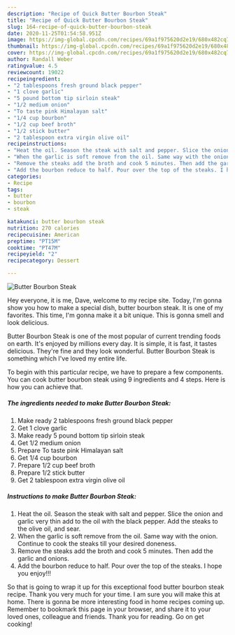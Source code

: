 ```yaml
---
description: "Recipe of Quick Butter Bourbon Steak"
title: "Recipe of Quick Butter Bourbon Steak"
slug: 164-recipe-of-quick-butter-bourbon-steak
date: 2020-11-25T01:54:58.951Z
image: https://img-global.cpcdn.com/recipes/69a1f975620d2e19/680x482cq70/butter-bourbon-steak-recipe-main-photo.jpg
thumbnail: https://img-global.cpcdn.com/recipes/69a1f975620d2e19/680x482cq70/butter-bourbon-steak-recipe-main-photo.jpg
cover: https://img-global.cpcdn.com/recipes/69a1f975620d2e19/680x482cq70/butter-bourbon-steak-recipe-main-photo.jpg
author: Randall Weber
ratingvalue: 4.5
reviewcount: 19022
recipeingredient:
- "2 tablespoons fresh ground black pepper"
- "1 clove garlic"
- "5 pound bottom tip sirloin steak"
- "1/2 medium onion"
- "To taste pink Himalayan salt"
- "1/4 cup bourbon"
- "1/2 cup beef broth"
- "1/2 stick butter"
- "2 tablespoon extra virgin olive oil"
recipeinstructions:
- "Heat the oil. Season the steak with salt and pepper. Slice the onion and garlic very thin add to the oil with the black pepper. Add the steaks to the olive oil, and sear."
- "When the garlic is soft remove from the oil. Same way with the onion. Continue to cook the steaks till your desired doneness."
- "Remove the steaks add the broth and cook 5 minutes. Then add the garlic and onions."
- "Add the bourbon reduce to half. Pour over the top of the steaks. I hope you enjoy!!!"
categories:
- Recipe
tags:
- butter
- bourbon
- steak

katakunci: butter bourbon steak 
nutrition: 270 calories
recipecuisine: American
preptime: "PT15M"
cooktime: "PT47M"
recipeyield: "2"
recipecategory: Dessert

---
```



![Butter Bourbon Steak](https://img-global.cpcdn.com/recipes/69a1f975620d2e19/680x482cq70/butter-bourbon-steak-recipe-main-photo.jpg)

Hey everyone, it is me, Dave, welcome to my recipe site. Today, I'm gonna show you how to make a special dish, butter bourbon steak. It is one of my favorites. This time, I'm gonna make it a bit unique. This is gonna smell and look delicious.

Butter Bourbon Steak is one of the most popular of current trending foods on earth. It's enjoyed by millions every day. It is simple, it is fast, it tastes delicious. They're fine and they look wonderful. Butter Bourbon Steak is something which I've loved my entire life.




To begin with this particular recipe, we have to prepare a few components. You can cook butter bourbon steak using 9 ingredients and 4 steps. Here is how you can achieve that.

<!--inarticleads1-->

##### The ingredients needed to make Butter Bourbon Steak:

1. Make ready 2 tablespoons fresh ground black pepper
1. Get 1 clove garlic
1. Make ready 5 pound bottom tip sirloin steak
1. Get 1/2 medium onion
1. Prepare To taste pink Himalayan salt
1. Get 1/4 cup bourbon
1. Prepare 1/2 cup beef broth
1. Prepare 1/2 stick butter
1. Get 2 tablespoon extra virgin olive oil




<!--inarticleads2-->

##### Instructions to make Butter Bourbon Steak:

1. Heat the oil. Season the steak with salt and pepper. Slice the onion and garlic very thin add to the oil with the black pepper. Add the steaks to the olive oil, and sear.
1. When the garlic is soft remove from the oil. Same way with the onion. Continue to cook the steaks till your desired doneness.
1. Remove the steaks add the broth and cook 5 minutes. Then add the garlic and onions.
1. Add the bourbon reduce to half. Pour over the top of the steaks. I hope you enjoy!!!




So that is going to wrap it up for this exceptional food butter bourbon steak recipe. Thank you very much for your time. I am sure you will make this at home. There is gonna be more interesting food in home recipes coming up. Remember to bookmark this page in your browser, and share it to your loved ones, colleague and friends. Thank you for reading. Go on get cooking!

